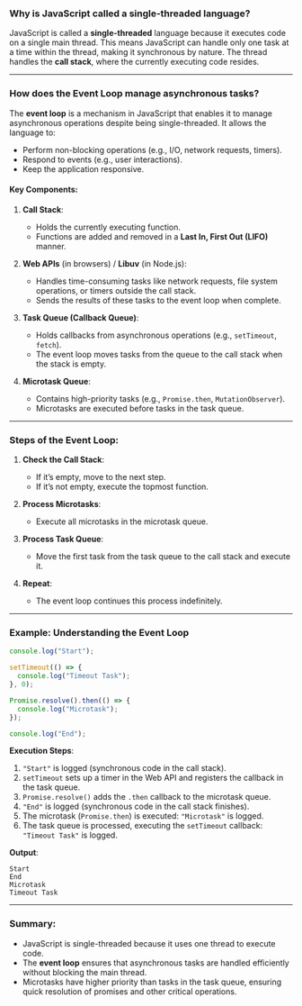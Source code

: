 ### Why is JavaScript called a single-threaded language?
JavaScript is called a **single-threaded** language because it executes code on a single main thread. This means JavaScript can handle only one task at a time within the thread, making it synchronous by nature. The thread handles the **call stack**, where the currently executing code resides.

---

### How does the Event Loop manage asynchronous tasks?
The **event loop** is a mechanism in JavaScript that enables it to manage asynchronous operations despite being single-threaded. It allows the language to:
- Perform non-blocking operations (e.g., I/O, network requests, timers).
- Respond to events (e.g., user interactions).
- Keep the application responsive.

#### Key Components:
1. **Call Stack**:
   - Holds the currently executing function.
   - Functions are added and removed in a **Last In, First Out (LIFO)** manner.

2. **Web APIs** (in browsers) / **Libuv** (in Node.js):
   - Handles time-consuming tasks like network requests, file system operations, or timers outside the call stack.
   - Sends the results of these tasks to the event loop when complete.

3. **Task Queue (Callback Queue)**:
   - Holds callbacks from asynchronous operations (e.g., `setTimeout`, `fetch`).
   - The event loop moves tasks from the queue to the call stack when the stack is empty.

4. **Microtask Queue**:
   - Contains high-priority tasks (e.g., `Promise.then`, `MutationObserver`).
   - Microtasks are executed before tasks in the task queue.

---

### Steps of the Event Loop:
1. **Check the Call Stack**:
   - If it’s empty, move to the next step.
   - If it’s not empty, execute the topmost function.

2. **Process Microtasks**:
   - Execute all microtasks in the microtask queue.

3. **Process Task Queue**:
   - Move the first task from the task queue to the call stack and execute it.

4. **Repeat**:
   - The event loop continues this process indefinitely.

---

### Example: Understanding the Event Loop

```javascript
console.log("Start");

setTimeout(() => {
  console.log("Timeout Task");
}, 0);

Promise.resolve().then(() => {
  console.log("Microtask");
});

console.log("End");
```

**Execution Steps**:
1. `"Start"` is logged (synchronous code in the call stack).
2. `setTimeout` sets up a timer in the Web API and registers the callback in the task queue.
3. `Promise.resolve()` adds the `.then` callback to the microtask queue.
4. `"End"` is logged (synchronous code in the call stack finishes).
5. The microtask (`Promise.then`) is executed: `"Microtask"` is logged.
6. The task queue is processed, executing the `setTimeout` callback: `"Timeout Task"` is logged.

**Output**:
```
Start
End
Microtask
Timeout Task
```

---

### Summary:
- JavaScript is single-threaded because it uses one thread to execute code.
- The **event loop** ensures that asynchronous tasks are handled efficiently without blocking the main thread.
- Microtasks have higher priority than tasks in the task queue, ensuring quick resolution of promises and other critical operations.